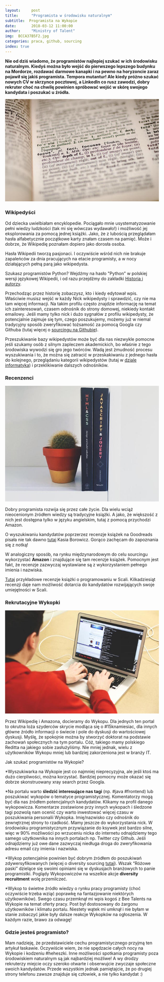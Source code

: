 ```yaml
---
layout:     post
title:      "Programista w środowisku naturalnym"
subtitle:  Programista na Wykopie
date:       2018-03-12 11:00:00 
author:     "Ministry of Talent"
img:  BCCA37B5F2.jpg
categories: praca, github, sourcing
index: true
---
```


<b>Nie od dziś wiadomo, że programistów najlepiej szukać w ich środowisku naturalnym. Kiedyś można było wejść do pierwszego lepszego budynku na Mordorze, rozdawać darmowe kanapki i na pewno na horyzoncie zaraz pojawił się jakiś programista. Tempora mutantur! Ale kiedy próżno szukać nowych CV w skrzynce pocztowej, a LinkedIn co rusz zawodzi, dobry rekruter choć na chwilę powinien spróbować wejść w skórę swojego kandydata i poszukać u źródła.</b>


<img src="/images/U0Y3SC9Z42.jpg" class="img-responsive" alt="Picture">


<h3 class="section-heading">Wikipedyści</h3>


Od dziecka uwielbiałam encyklopedie. Pociągało mnie usystematyzowanie pełni wiedzy ludzkości (tak mi się wówczas wydawało!) i możliwość jej eksplorowania za pomocą jednej książki. Jako, że z lubością przeglądałam hasła alfabetycznie początkowe karty znałam czasem na pamięć. Może i dobrze, że Wikipedię poznałam dopiero jako dorosła osoba.

Hasła Wikipedii tworzą pasjonaci. I oczywiście wśród nich nie brakuje zapaleńców za dnia pracujących na etacie programisty, a w nocy działających pełną parą jako wikipedysta.


Szukasz programistów Python? Wejdźmy na hasło "Python" w polskiej wersji językowej Wikipedii, i od razu przejdźmy do zakładki <a href="https://pl.wikipedia.org/w/index.php?title=Python&action=history" target="_blank"> Historia i autorzy</a>.

Przechodząc przez historię zobaczysz, kto i kiedy edytował wpis. Właściwie musisz wejść w każdy Nick wikipedysty i sprawdzić, czy nie ma tam więcej informacji. Na takim profilu często znajdzie informację na temat ich zainteresowań, czasem odnośnik do strony domowej, niekiedy kontakt emailowy. Jeśli mamy tylko nick i dużo sygnałów z profilu wikipedysty, że potencjalnie zajmuje się tym, czego poszukujemy, możemy już w niemal tradycyjny sposób zweryfikować tożsamość za pomocą Googla czy Githuba (tutaj więcej o <a href="http://ministryoftalent.co.uk/2017/08/08/sourcing-na-githubie/" target="_blank">sourcingu na Githubie</a>). 

Przeszukiwanie bazy wikipedystów może być dla nas niezwykle pomocne jeśli szukamy osób z silnym zapleczem akademickich, bo właśnie z tego środowiska wywodzi się gro jego twórców. Wadą jest żmudność procesu wyszukiwania i to, że można się zatracić w przeskakiwaniu z jednego hasła do kolejnego, przeglądaniu kategorii wikipedystów (tutaj w <a href="https://pl.wikipedia.org/wiki/Kategoria:User_inf" target="_blank">dziale informatyka</a>) i przeklikiwanie dalszych odnośników. 
 

<h3 class="section-heading">Recenzenci</h3>

<img src="/images/APJFUAE4M5.jpg" class="img-responsive" alt="Picture">

Dobry programista rozwija się przez całe życie. Dla wielu wciąż nieocenionym źródłem wiedzy są tradycyjne książki. A jako, że większość z nich jest dostępna tylko w języku angielskim, tutaj z pomocą przychodzi Amazon. 

O wyszukiwaniu kandydatów poprzerzez recenzje książek na Goodreads pisała nie tak dawno <a href="http://kmborowicz.com/2018/01/25/wyszukiwanie-kandydatow-po-ksiazkach/" target="_blank">tutaj</a> Kasia Borowicz. Gorąco zachęcam do zapoznania się z notką! 

W analogiczny sposób, na rynku międzynarodowym do celu sourcingu wykorzystać <b>Amazon</b> i znajdujące się tam recenzje książek. Pomocnym jest fakt, że recenzje zazwyczaj wystawiane są z wykorzystaniem pełnego imienia i nazwiska.

<a href="https://www.amazon.co.uk/Functional-Programming-Scala-Paul-Chiusano/dp/1617290653/ref=sr_1_3?ie=UTF8&qid=1523137700&sr=8-3&keywords=scala+book" target="_blank">Tutaj</a> przykładowe recenzje książki o programowaniu w Scali. Kilkadziesiąt recenzji daje nam możliwość dotarcia do kandydatów rozwijających swoje umiejętności w Scali. 


<h3 class="section-heading">Rekrutacyjne Wykopki</h3>

<img src="/images/PFPNV9W5HK.jpg" class="img-responsive" alt="Picture">

Przez Wikipedię i Amazona, docieramy do Wykopu. Dla jednych ten portal to okrutna loża szyderców skrycie modląca się o #15knamiesiac, dla innych główne źródło informacji o świecie i pole do dyskusji do wartościowej dyskusji. Myślę, że spokojnie można by stworzyć doktorat na podstawie zachowań społecznych na tym portalu. Cóż, takiego mamy polskiego Reditta na jakiego sobie zasłużyliśmy. Nie mniej jednak, wielu z użytkowników Wykopu mniej lub bardziej zakorzeniona jest w branży IT. 

Jak szukać programistów na Wykopie?

*Wyszukiwarka na Wykopie jest co najmniej nieprecyzyjna, ale jeśli ktoś ma dużo cierpliwości, można korzystać. Bardziej pomocny może okazać się dobrze skonstruowany xray search przez Googla.

*Na portalu warto <b>śledzić interesujące nas tagi</b> (np. #java #frontend) lub poszukiwać wykopów o tematyce programistycznej. Komentatorzy mogą być dla nas źródłem potencjalnych kandydatów. Klikamy na profil danego wykopowicza. Komentarze zostawione przy innych wykopach i śledzone tagi pozwolą nam ocenić czy warto inwestować więcej czasu w poszukiwania personalii Wykopka. Imię/nazwisko czy odnośnik do zewnętrznej strony to rzadkość. Mamy jeszcze do wykorzystania nick. W środowisku programistycznym przywiązanie do ksywek jest bardzo silne, więc w 90% możliwości po wrzuceniu nicka do internetu odnajdziemy tego samego użytkownika na innych portalach np. Twitter czy Github. Jeśli odnajdziemy już owe dane zazwyczaj niedługa droga do zweryfikowania adresu email czy imienia i nazwiska. 

*Wykop potencjalnie powinien być dobrym źródłem do poszukiwań zdywersyfikowanych (więcej o diversity sourcing <a href="http://ministryoftalent.co.uk/2018/02/05/mity-o-diversity-rekrutacja/" target="_blank">tutaj</a>). Wszak “Różowe paski” dzielące się swoimi opiniami się w dyskusjach branżowych to panie programistki.  Poglądy Wykopowiczów na wszelkie akcje <b>diversity recruitment</b> wolę przemilczeć.

*Wykop to świetne źródło wiedzy o rynku pracy programisty (choć oczywiście trzeba wziąć poprawkę na fantazjowanie niektórych użytkowników). Swego czasu przemknął mi wpis kogoś z Bee Talents na Wykopie na temat oferty pracy. Post był dostosowany do żargonu użytkowników i klimatu portalu. Niestety wątek mi umknął i nie byłam w stanie zobaczyć jakie były dalsze reakcje Wykopków na ogłoszenia. W każdym razie, brawo za odwagę!


<h3 class="section-heading">Gdzie jesteś programisto?</h3>

Mam nadzieję, że przedstawiciele cechu programistycznego przyjmą ten artykuł łaskawie. Oczywiście wiem, że nie spędzacie całych nocy na Wykopie i kodzeniu #heheszki. Inne możliwości spotkania programisty poza środowiskiem naturalnym są jak najbardziej możliwe! A wy drodzy rekruterzy miejcie oczy szeroko otwarte i obserwujcie zwyczaje społeczne swoich kandydatów. Przede wszystkim jednak pamiętajcie, że po drugiej strony telefonu zawsze znajduje się człowiek, a nie tylko kandydat :)
